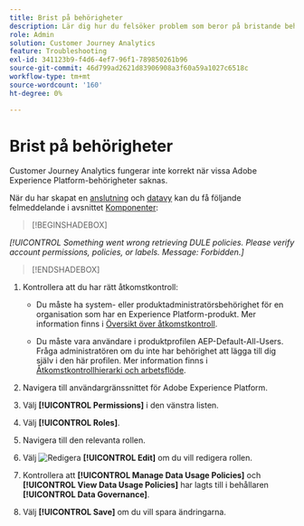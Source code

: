 ```yaml
---
title: Brist på behörigheter
description: Lär dig hur du felsöker problem som beror på bristande behörighet
role: Admin
solution: Customer Journey Analytics
feature: Troubleshooting
exl-id: 341123b9-f4d6-4ef7-96f1-789850261b96
source-git-commit: 46d799ad2621d83906908a3f60a59a1027c6518c
workflow-type: tm+mt
source-wordcount: '160'
ht-degree: 0%

---
```


# Brist på behörigheter

Customer Journey Analytics fungerar inte korrekt när vissa Adobe Experience Platform-behörigheter saknas.

När du har skapat en [anslutning](../connections/overview.md) och [datavy](../data-views/data-views.md) kan du få följande felmeddelande i avsnittet [Komponenter](/help/data-views/create-dataview.md#components):


>[!BEGINSHADEBOX]

*[!UICONTROL Something went wrong retrieving DULE policies. Please verify account permissions, policies, or labels. Message: Forbidden.]*

>[!ENDSHADEBOX]


1. Kontrollera att du har rätt åtkomstkontroll:

   * Du måste ha system- eller produktadministratörsbehörighet för en organisation som har en Experience Platform-produkt. Mer information finns i [Översikt över åtkomstkontroll](https://experienceleague.adobe.com/docs/experience-platform/access-control/home.html?lang=sv-SE#platform-permissions).

   * Du måste vara användare i produktprofilen AEP-Default-All-Users. Fråga administratören om du inte har behörighet att lägga till dig själv i den här profilen. Mer information finns i [Åtkomstkontrollhierarki och arbetsflöde](https://experienceleague.adobe.com/docs/experience-platform/access-control/home.html?lang=sv-SE#access-control-hierarchy-and-workflow).


1. Navigera till användargränssnittet för Adobe Experience Platform.

1. Välj **[!UICONTROL Permissions]** i den vänstra listen.

1. Välj **[!UICONTROL Roles]**.

1. Navigera till den relevanta rollen.

1. Välj ![Redigera](https://spectrum.adobe.com/static/icons/workflow_18/Smock_Edit_18_N.svg) **[!UICONTROL Edit]** om du vill redigera rollen.

1. Kontrollera att **[!UICONTROL Manage Data Usage Policies]** och **[!UICONTROL View Data Usage Policies]** har lagts till i behållaren **[!UICONTROL Data Governance]**.

1. Välj **[!UICONTROL Save]** om du vill spara ändringarna.
